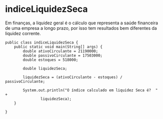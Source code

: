 # indiceLiquidezSeca
Em finanças, a liquidez geral é o cálculo que representa a saúde financeira de uma empresa a longo prazo, por isso tem resultados bem diferentes da liquidez corrente.

```
public class indiceLiquidezSeca {
	public static void main(String[] args) {
		double ativoCirculante = 21190000;
		double passivoCirculante = 17503000;
		double estoques = 518000;

		double liquidezSeca;

		liquidezSeca = (ativoCirculante - estoques)	/ passivoCirculante;

		System.out.println("O índice calculado em liquidez Seca é?  " + 
				liquidezSeca);
	}

}
